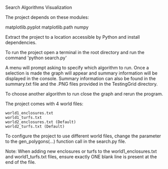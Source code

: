 Search Algorithms Visualization

The project depends on these modules:

matplotlib.pyplot
matplotlib.path
numpy

Extract the project to a location accessible by Python and install dependencies.

To run the project open a terminal in the root directory and run the command 'python search.py'

A menu will prompt asking to specify which algorithm to run. Once a selection is made the graph will appear and summary information will be displayed in the console. Summary information can also be found in the summary.txt file and the .PNG files provided in the TestingGrid directory.

To choose another algorithm to run close the graph and rerun the program.

The project comes with 4 world files:
	
	world1_enclosures.txt
	world1_turfs.txt
	world2_enclosures.txt (Default)
	world2_turfs.txt (Default)

To configure the project to use different world files, change the parameter to the gen_polygons(...) function call in the search.py file.

Note: When adding new enclosures or turfs to the world1_enclosures.txt and world1_turfs.txt files, ensure exactly ONE blank line is present at the end of the file.
